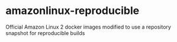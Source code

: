 # amazonlinux-reproducible
Official Amazon Linux 2 docker images modified to use a repository snapshot for reproducible builds
